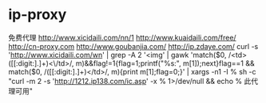 # ip-proxy
免费代理
http://www.xicidaili.com/nn/1
http://www.kuaidaili.com/free/
http://cn-proxy.com
http://www.goubanjia.com/
http://ip.zdaye.com/
curl -s 'http://www.xicidaili.com/wn' | grep -A 2 '<td><img'  | gawk  'match($0, /<td>([[:digit:].]+)<\/td>/, m)&&flag!=1{flag=1;printf("%s:", m[1]);next}flag==1 && match($0, /<td>([[:digit:].]+)<\/td>/, m){print m[1];flag=0;}' | xargs -n1 -I %   sh -c "curl -m 2 -s 'http://1212.ip138.com/ic.asp' -x %  1>/dev/null && echo % 此代理可用"

